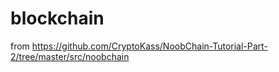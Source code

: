 # blockchain

from https://github.com/CryptoKass/NoobChain-Tutorial-Part-2/tree/master/src/noobchain
